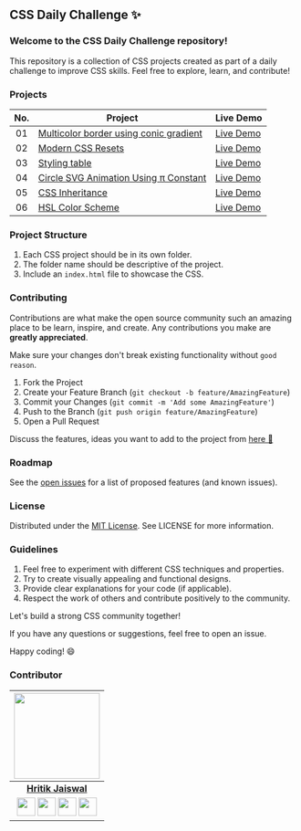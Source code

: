 ## CSS Daily Challenge ✨

### Welcome to the CSS Daily Challenge repository!

This repository is a collection of CSS projects created as part of a daily challenge to improve CSS skills. Feel free to explore, learn, and contribute!

### Projects

|  No.  | Project                                                                                                                     | Live Demo                                                                         |
| :-: | --------------------------------------------------------------------------------------------------------------------------- | --------------------------------------------------------------------------------- |
| 01  | [Multicolor border using conic gradient](https://github.com/hritik5102/CSS-Daily-Challenge/tree/main/01-multicolor-border-using-conic-gradient)                             | [Live Demo](https://codepen.io/HritikDj/pen/XWLNjPB)               |
| 02  | [Modern CSS Resets](https://github.com/hritik5102/CSS-Daily-Challenge/tree/main/02-modern-css-resets)                             | [Live Demo](https://codepen.io/HritikDj/pen/XWLNjPB)               |
| 03  | [Styling table](https://github.com/hritik5102/CSS-Daily-Challenge/tree/main/03-styling-table)                             | [Live Demo](https://codepen.io/HritikDj/pen/OJYRxGp)               |
| 04  | [Circle SVG Animation Using π Constant](https://github.com/hritik5102/CSS-Daily-Challenge/tree/main/02-modern-css-resets)                             | [Live Demo](https://codepen.io/HritikDj/pen/yLWExyK)               |
| 05  | [CSS Inheritance](https://github.com/hritik5102/CSS-Daily-Challenge/tree/main/05-css-inheritance)                             | [Live Demo](https://codepen.io/HritikDj/pen/jOgZQoa)               |
| 06  | [HSL Color Scheme](https://github.com/hritik5102/CSS-Daily-Challenge/tree/main/06-hsl-color-scheme)                             | [Live Demo](https://codepen.io/HritikDj/pen/OJeJzYy)               |


### Project Structure

1. Each CSS project should be in its own folder.
2. The folder name should be descriptive of the project.
3. Include an `index.html` file to showcase the CSS.

### Contributing

Contributions are what make the open source community such an amazing place to be learn, inspire, and create. Any contributions you make are **greatly appreciated**.

Make sure your changes don't break existing functionality without `good reason`.

1. Fork the Project
2. Create your Feature Branch (`git checkout -b feature/AmazingFeature`)
3. Commit your Changes (`git commit -m 'Add some AmazingFeature'`)
4. Push to the Branch (`git push origin feature/AmazingFeature`)
5. Open a Pull Request


Discuss the features, ideas you want to add to the project from [here 📌](https://github.com/hritik5102/CSS-Daily-Challenge/discussions)

### Roadmap

See the [open issues](https://github.com/hritik5102/CSS-Daily-Challenge/issues) for a list of proposed features (and known issues).

### License

Distributed under the [MIT License](LICENSE). See LICENSE for more information.

### Guidelines

1. Feel free to experiment with different CSS techniques and properties.
2. Try to create visually appealing and functional designs.
3. Provide clear explanations for your code (if applicable).
4. Respect the work of others and contribute positively to the community.

Let's build a strong CSS community together!

If you have any questions or suggestions, feel free to open an issue.

Happy coding! 😄

### Contributor

<p align="center">

|                                                                                                                                                                                                                   <a href="https://hritik5102.github.io/"><img src="https://avatars.githubusercontent.com/hritik5102" width="150px" height="150px" /></a>                                                                                                                                                                                                                    |
| :--------------------------------------------------------------------------------------------------------------------------------------------------------------------------------------------------------------------------------------------------------------------------------------------------------------------------------------------------------------------------------------------------------------------------------------------------------------------------------------------------------------------------------------------------------------------------: |
|                                                                                                                                                                                                                                                             **[Hritik Jaiswal](https://hritik5102.github.io/)**                                                                                                                                                                                                                                                              |
| <a href="https://twitter.com/imhritik_dj"><img src="https://i.ibb.co/kmgQVyW/twitter.png" width="32px" height="32px"></a> <a href="https://github.com/hritik5102"><img src="https://cdn.iconscout.com/icon/free/png-256/github-108-438008.png" width="32px" height="32px"></a> <a href="https://www.facebook.com/hritik.jaiswal.56808"><img src="https://i.ibb.co/zmYNW4p/facebook.png" width="32px" height="32px"></a> <a href="https://www.linkedin.com/in/hritik-jaiswal-22a136166/"><img src="https://i.ibb.co/Kx2GSrT/linkedin.png" width="32px" height="32px"></a> |
